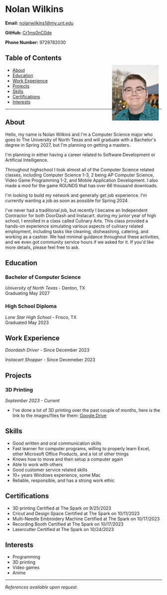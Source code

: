 # Nolan Wilkins

**Email:** nolanwilkins1@my.unt.edu

**GitHub:** [Cr1ms0nC0de](https://github.com/Cr1ms0nC0de)

**Phone Number:** 9729782030

<div style="position: relative;">
    <img src="images/me.jpg" alt="Your Name's Picture" width="150px" style="position: absolute; top: 50px; right: 10px;">
</div>

## Table of Contents

- [About](#about)
- [Education](#education)
- [Work Experience](#work_experience)
- [Projects](#projects)
- [Skills](#skills)
- [Certifications](#certifications)
- [Interests](#interests)

<div style="clear: both;"></div> <!-- Add this to clear the float -->

---

## About

Hello, my name is Nolan Wilkins and I'm a Computer Science major who goes to The University of North Texas and will graduate with a Bachelor's degree in Spring 2027, but I'm planning on getting a masters.

I'm planning in either having a career related to Software Development or Artificial Intelligence.

Throughout highschool I took almost all of the Computer Science related classes, including Computer Science 1-3, 2 being AP Computer Science, Video Game Programming 1-2, and Mobile Application Development. I also made a mod for the game ROUNDS that has over 66 thousand downloads. 

I'm looking to build my network and generally get job experience. 
I'm currently wanting a job as soon as possible for Spring 2024.

I've never had a traditional job, but recently I became an Independent Contractor for both DoorDash and Instacart.
during my junior year of high school, I enrolled in a class called Culinary Arts. This class provided a hands-on experience simulating various aspects of culinary related employment, including tasks like cleaning, dishwashing, catering, and working as a cashier. We had minimal guidance throughout these activities, and we even got community service hours if we asked for it. If you'd like more details, please feel free to ask.


## Education

### Bachelor of Computer Science  
*University of North Texas* - Denton, TX  
Graduating May 2027

### High School Diploma  
*Lone Star High School* - Frisco, TX  
Graduated May 2023


## Work Experience

*Doordash Driver* - Since December 2023

*Instacart Shopper* - Since Decemeber 2023


## Projects

### 3D Printing
*September 2023 - Current*
- I've done a lot of 3D printing over the past couple of months, here is the link to the images/files for them: [Google Drive](https://drive.google.com/drive/folders/19Y5tOSXMplp0P0fZkOp17yYzAfSY8I4H?usp=sharing)

## Skills

- Good written and oral communication skills
- Fast learner for computer programs, willing to properly learn Excel, other Microsoft Office Products, and a lot of other things
- Knows how to move and then setup a computer again
- Able to work with others
- Good customer service related skills
- 10+ years Windows experience, some Mac
- Reliable, responsible, and has a strong work ethic

## Certifications

- 3D printing Certified at The Spark on 9/25/2023
- Cricut and Design Space Certified at The Spark on 10/11/2023
- Multi-Needle Embroidery Machine Certified at The Spark on 10/17/2023
- Recording Booth Certified at The Spark on 10/17/2023
- Lasercutter Certified at The Spark on 10/24/2023

## Interests

- Programming
- 3D printing
- Video games
- Anime

---
*References available upon request.*
